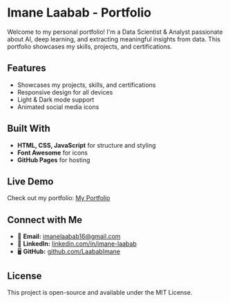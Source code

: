 # Imane Laabab - Portfolio  
Welcome to my personal portfolio! I'm a Data Scientist & Analyst passionate about AI, deep learning, and extracting meaningful insights from data. This portfolio showcases my skills, projects, and certifications.

## Features  
- Showcases my projects, skills, and certifications  
- Responsive design for all devices  
- Light & Dark mode support  
- Animated social media icons  

## Built With  
- **HTML, CSS, JavaScript** for structure and styling  
- **Font Awesome** for icons  
- **GitHub Pages** for hosting  

## Live Demo  
Check out my portfolio: [My Portfolio](https://your-username.github.io/)  

## Connect with Me  
- 📧 **Email:** imanelaabab16@gmail.com  
- 💼 **LinkedIn:** [linkedin.com/in/imane-laabab](https://www.linkedin.com/in/imane-laabab/)  
- 🖥️ **GitHub:** [github.com/LaababImane](https://github.com/LaababImane)  

## License  
This project is open-source and available under the MIT License.  
